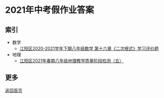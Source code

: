# 2021年中考假作业答案
## 索引
- 数学
  + <a href="MEMf">江阳区2020-2021学年下期八年级数学
第十六章《二次根式》学习评价题</a>
- 地理
  + <a href="MEGf">江阳区2021年春期八年级地理教学质量阶段检测（五）</a>


## 更多
<a href="/">返回首页</a>
